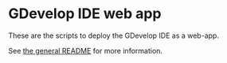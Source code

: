 # GDevelop IDE web app

These are the scripts to deploy the GDevelop IDE as a web-app.

See [the general README](./) for more information.

